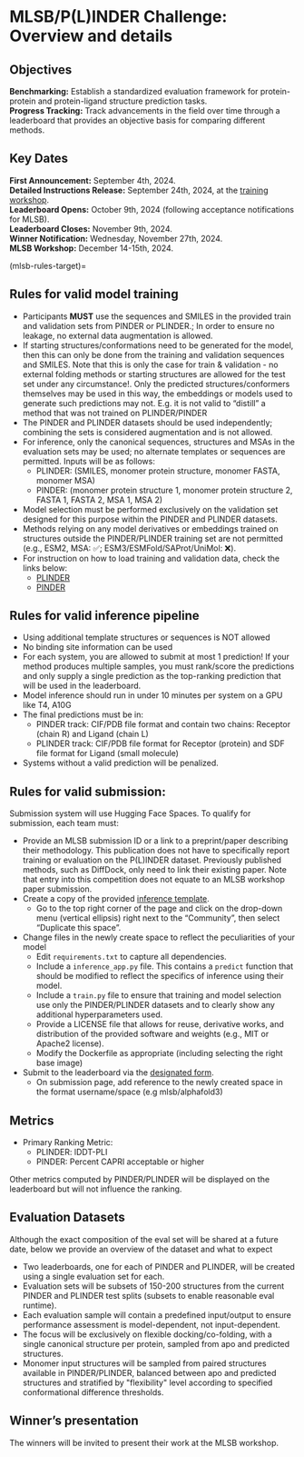 # MLSB/P(L)INDER Challenge: Overview and details

## Objectives

**Benchmarking:** Establish a standardized evaluation framework for protein-protein and protein-ligand structure prediction tasks. <br>
**Progress Tracking:** Track advancements in the field over time through a leaderboard that provides an objective basis for comparing different methods. <br>

## Key Dates

**First Announcement:** September 4th, 2024. <br>
**Detailed Instructions Release:** September 24th, 2024, at the [training workshop](https://unibas.zoom.us/meeting/register/u5EkcOusrzsiHtLDImocB5PM0RLK9vC-g-kW#/registration).<br>
**Leaderboard Opens:** October 9th, 2024 (following acceptance notifications for MLSB).<br>
**Leaderboard Closes:** November 9th, 2024.<br>
**Winner Notification:** Wednesday, November 27th, 2024.<br>
**MLSB Workshop:** December 14-15th, 2024.<br>

(mlsb-rules-target)=

## Rules for valid model training

- Participants **MUST** use the sequences and SMILES in the provided train and validation sets from PINDER or PLINDER.; In order to ensure no leakage, no external data augmentation is allowed.
- If starting structures/conformations need to be generated for the model, then this can only be done from the training and validation sequences and SMILES. Note that this is only the case for train & validation - no external folding methods or starting structures are allowed for the test set under any circumstance!. Only the predicted structures/conformers themselves may be used in this way, the embeddings or models used to generate such predictions may not. E.g. it is not valid to “distill” a method that was not trained on PLINDER/PINDER
- The PINDER and PLINDER datasets should be used independently; combining the sets is considered augmentation and is not allowed.
- For inference, only the canonical sequences, structures and MSAs in the evaluation sets may be used; no alternate templates or sequences are permitted. Inputs will be as follows:
  - PLINDER: (SMILES, monomer protein structure, monomer FASTA, monomer MSA)
  - PINDER: (monomer protein structure 1, monomer protein structure 2, FASTA 1, FASTA 2, MSA 1, MSA 2)
- Model selection must be performed exclusively on the validation set designed for this purpose within the PINDER and PLINDER datasets.
- Methods relying on any model derivatives or embeddings trained on structures outside the PINDER/PLINDER training set are not permitted (e.g., ESM2, MSA: ✅; ESM3/ESMFold/SAProt/UniMol: ❌).
- For instruction on how to load training and validation data, check the links below:
  - [PLINDER](#mlsb-notebook-target)
  - [PINDER](https://pinder-org.github.io/pinder/pinder-mlsb.html#accessing-and-loading-data-for-training)

## Rules for valid inference pipeline

- Using additional template structures or sequences is NOT allowed
- No binding site information can be used
- For each system, you are allowed to submit at most 1 prediction! If your method produces multiple samples, you must rank/score the predictions and only supply a single prediction as the top-ranking prediction that will be used in the leaderboard.
- Model inference should run in under 10 minutes per system on a GPU like T4, A10G
- The final predictions must be in:
  - PINDER track: CIF/PDB file format and contain two chains: Receptor (chain R) and Ligand (chain L)
  - PLINDER track: CIF/PDB file format for Receptor (protein) and SDF file format for Ligand (small molecule)
- Systems without a valid prediction will be penalized.

## Rules for valid submission:

Submission system will use Hugging Face Spaces. To qualify for submission, each team must:

- Provide an MLSB submission ID or a link to a preprint/paper describing their methodology. This publication does not have to specifically report training or evaluation on the P(L)INDER dataset. Previously published methods, such as DiffDock, only need to link their existing paper. Note that entry into this competition does not equate to an MLSB workshop paper submission.
- Create a copy of the provided [inference template](https://huggingface.co/spaces/MLSB/plinder_inference_template/blob/main/inference_app.py).
  - Go to the top right corner of the page and click on the drop-down menu (vertical ellipsis) right next to the “Community”, then select “Duplicate this space”.
- Change files in the newly create space to reflect the peculiarities of your model
  - Edit `requirements.txt` to capture all dependencies.
  - Include a `inference_app.py` file. This contains a `predict` function that should be modified to reflect the specifics of inference using their model.
  - Include a `train.py` file to ensure that training and model selection use only the PINDER/PLINDER datasets and to clearly show any additional hyperparameters used.
  - Provide a LICENSE file that allows for reuse, derivative works, and distribution of the provided software and weights (e.g., MIT or Apache2 license).
  - Modify the Dockerfile as appropriate (including selecting the right base image)
- Submit to the leaderboard via the [designated form](https://huggingface.co/spaces/MLSB/leaderboard2024).
  - On submission page, add reference to the newly created space in the format username/space (e.g mlsb/alphafold3)

## Metrics

- Primary Ranking Metric:
  - PLINDER: lDDT-PLI
  - PINDER: Percent CAPRI acceptable or higher

Other metrics computed by PINDER/PLINDER will be displayed on the leaderboard but will not influence the ranking.

## Evaluation Datasets

Although the exact composition of the eval set will be shared at a future date, below we provide an overview of the dataset and what to expect

- Two leaderboards, one for each of PINDER and PLINDER, will be created using a single evaluation set for each.
- Evaluation sets will be subsets of 150-200 structures from the current PINDER and PLINDER test splits (subsets to enable reasonable eval runtime).
- Each evaluation sample will contain a predefined input/output to ensure performance assessment is model-dependent, not input-dependent.
- The focus will be exclusively on flexible docking/co-folding, with a single canonical structure per protein, sampled from apo and predicted structures.
- Monomer input structures will be sampled from paired structures available in PINDER/PLINDER, balanced between apo and predicted structures and stratified by "flexibility" level according to specified conformational difference thresholds.

## Winner’s presentation

The winners will be invited to present their work at the MLSB workshop.
